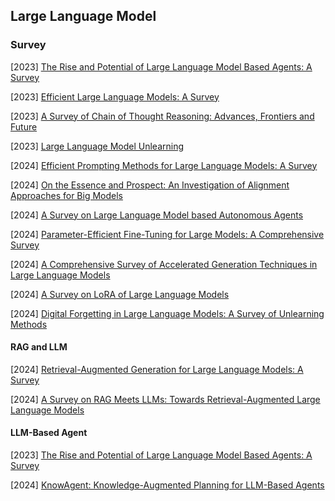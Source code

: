 ## Large Language Model

### Survey

[2023] [The Rise and Potential of Large Language Model Based Agents: A Survey](https://arxiv.org/abs/2309.07864)

[2023] [Efficient Large Language Models: A Survey](https://arxiv.org/abs/2312.03863)

[2023] [A Survey of Chain of Thought Reasoning: Advances, Frontiers and Future](https://arxiv.org/abs/2309.15402)

[2023] [Large Language Model Unlearning](https://arxiv.org/abs/2310.10683)

[2024] [Efficient Prompting Methods for Large Language Models: A Survey](https://arxiv.org/abs/2404.01077)

[2024] [On the Essence and Prospect: An Investigation of Alignment Approaches for Big Models](https://arxiv.org/abs/2403.04204)

[2024] [A Survey on Large Language Model based Autonomous Agents](https://arxiv.org/abs/2308.11432)

[2024] [Parameter-Efficient Fine-Tuning for Large Models: A Comprehensive Survey](https://arxiv.org/abs/2403.14608)

[2024] [A Comprehensive Survey of Accelerated Generation Techniques in Large Language Models](https://arxiv.org/abs/2405.13019)

[2024] [A Survey on LoRA of Large Language Models](https://arxiv.org/abs/2407.11046)

[2024] [Digital Forgetting in Large Language Models: A Survey of Unlearning Methods](https://arxiv.org/abs/2404.02062)



#### RAG and LLM

[2024] [Retrieval-Augmented Generation for Large Language Models: A Survey](https://arxiv.org/abs/2312.10997)

[2024] [A Survey on RAG Meets LLMs: Towards Retrieval-Augmented Large Language Models](https://arxiv.org/abs/2405.06211)



#### LLM-Based Agent

[2023] [The Rise and Potential of Large Language Model Based Agents: A Survey](https://arxiv.org/abs/2309.07864)

[2024] [KnowAgent: Knowledge-Augmented Planning for LLM-Based Agents](https://arxiv.org/abs/2403.03101)

